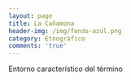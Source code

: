 ```yaml
---
layout: page
title: La Cañamona
header-img: /img/fondo-azul.png
category: Etnográfico
comments: 'true'
---
```



Entorno característico del término
